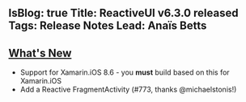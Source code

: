 IsBlog: true
Title: ReactiveUI v6.3.0 released
Tags: Release Notes
Lead: Anaïs Betts
---

## [What's New](https://github.com/reactiveui/ReactiveUI/compare/6.2.1...6.3.0)
- Support for Xamarin.iOS 8.6 - you **must** build based on this for Xamarin.iOS
- Add a Reactive FragmentActivity (#773, thanks @michaelstonis!)
